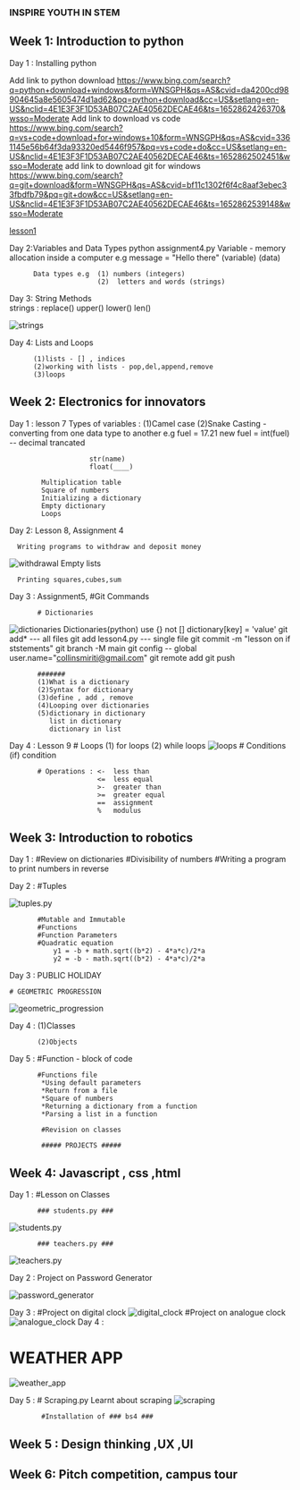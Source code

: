 ### INSPIRE YOUTH IN STEM

## Week 1: Introduction to python
   Day 1 : Installing python
   
   Add link to python download
https://www.bing.com/search?q=python+download+windows&form=WNSGPH&qs=AS&cvid=da4200cd98904645a8e5605474d1ad62&pq=python+download&cc=US&setlang=en-US&nclid=4E1E3F3F1D53AB07C2AE40562DECAE46&ts=1652862426370&wsso=Moderate
   Add link to download vs code
https://www.bing.com/search?q=vs+code+download+for+windows+10&form=WNSGPH&qs=AS&cvid=3361145e56b64f3da93320ed5446f957&pq=vs+code+do&cc=US&setlang=en-US&nclid=4E1E3F3F1D53AB07C2AE40562DECAE46&ts=1652862502451&wsso=Moderate
   add link to download git for windows
https://www.bing.com/search?q=git+download&form=WNSGPH&qs=AS&cvid=bf11c1302f6f4c8aaf3ebec33fbdfb79&pq=git+dow&cc=US&setlang=en-US&nclid=4E1E3F3F1D53AB07C2AE40562DECAE46&ts=1652862539148&wsso=Moderate
 
[lesson1](./Images/Lesson1.png)

   Day 2:Variables and Data Types
         python assignment4.py
         Variable - memory allocation inside a computer
                    e.g message = "Hello there"
                        (variable)    (data)

          Data types e.g  (1) numbers (integers)
                          (2)  letters and words (strings) 

   Day 3: String Methods                                  
         strings :
                  replace()
                  upper()
                  lower()
                  len()

![strings](./image/strings.png)

   Day 4: Lists and Loops

          (1)lists - [] , indices 
          (2)working with lists - pop,del,append,remove
          (3)loops
## Week 2: Electronics for innovators
   Day 1 : lesson 7
           Types of variables : (1)Camel case
                                (2)Snake
           Casting - converting from one data type to another
                 e.g fuel = 17.21
                     new fuel = int(fuel) -- decimal trancated

                        str(name)
                        float(____)

            Multiplication table
            Square of numbers
            Initializing a dictionary
            Empty dictionary
            Loops
            
   Day 2: Lesson 8, Assignment 4

      Writing programs to withdraw and deposit money
![withdrawal](./image/withdrawal.png)
      Empty lists

      Printing squares,cubes,sum

   Day 3 : Assignment5, #Git Commands
         
           # Dictionaries
![dictionaries](./image/dictionaries.png)
             Dictionaries(python) use {} not []
                dictionary[key] = 'value'
           git add* --- all files
           git add lesson4.py --- single file
           git commit -m "lesson on if ststements"
           git branch -M main
           git config -- global user.name="collinsmiriti@gmail.com"
           git remote add
           git push

           #######
           (1)What is a dictionary
           (2)Syntax for dictionary
           (3)define , add , remove
           (4)Looping over dictionaries
           (5)dictionary in dictionary
              list in dictionary
              dictionary in list

   Day 4 : Lesson 9
           # Loops (1) for loops
                   (2) while loops
![loops](./image/loops.png)
           # Conditions 
             (if) condition

           # Operations : <-  less than
                          <=  less equal
                          >-  greater than
                          >=  greater equal
                          ==  assignment
                          %   modulus

## Week 3: Introduction to robotics
 
   Day 1 : #Review on dictionaries 
           #Divisibility of numbers 
           #Writing a program to print numbers in reverse
           

   Day 2 : #Tuples 

![tuples.py](./image/tuples.py.png)

           #Mutable and Immutable 
           #Functions
           #Function Parameters
           #Quadratic equation
               y1 = -b + math.sqrt((b*2) - 4*a*c)/2*a
               y2 = -b - math.sqrt((b*2) - 4*a*c)/2*a

   Day 3 : PUBLIC HOLIDAY

    # GEOMETRIC PROGRESSION

![geometric_progression](./image/geometric_progression.png)

   Day 4 : (1)Classes
           
           (2)Objects

   Day 5 : #Function - block of code 
           
           #Functions file
            *Using default parameters
            *Return from a file
            *Square of numbers
            *Returning a dictionary from a function
            *Parsing a list in a function

            #Revision on classes 
            
            ##### PROJECTS #####

## Week 4: Javascript , css ,html
   
   Day 1 : #Lesson on Classes
           
           ### students.py ###
![students.py](./image/students.py.png)

           ### teachers.py ###
![teachers.py](./image/teachers.py.png)
     
   Day 2 : Project on Password Generator

![password_generator](./image/password_generator.png)

   Day 3 : #Project on digital clock
![digital_clock](./image/digital_clock.png)
           #Project on analogue clock
![analogue_clock](./image/analogue_clock.png)
   Day 4 : 

   # WEATHER APP

![weather_app](./image/weather_app.png)

   Day 5 : # Scraping.py
             Learnt about scraping
![scraping](./image/scraping.png)

            #Installation of ### bs4 ###

             
## Week 5 : Design thinking ,UX ,UI

## Week 6: Pitch competition, campus tour

